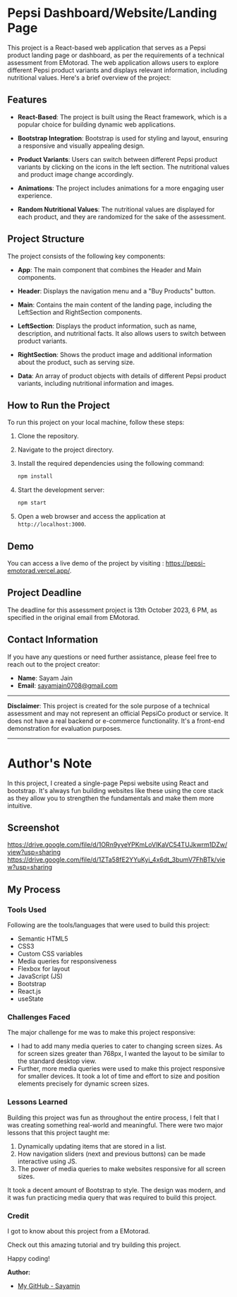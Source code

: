 # Pepsi Dashboard/Website/Landing Page

This project is a React-based web application that serves as a Pepsi product landing page or dashboard, as per the requirements of a technical assessment from EMotorad. The web application allows users to explore different Pepsi product variants and displays relevant information, including nutritional values. Here's a brief overview of the project:

## Features

- **React-Based**: The project is built using the React framework, which is a popular choice for building dynamic web applications.

- **Bootstrap Integration**: Bootstrap is used for styling and layout, ensuring a responsive and visually appealing design.

- **Product Variants**: Users can switch between different Pepsi product variants by clicking on the icons in the left section. The nutritional values and product image change accordingly.

- **Animations**: The project includes animations for a more engaging user experience.

- **Random Nutritional Values**: The nutritional values are displayed for each product, and they are randomized for the sake of the assessment.

## Project Structure

The project consists of the following key components:

- **App**: The main component that combines the Header and Main components.

- **Header**: Displays the navigation menu and a "Buy Products" button.

- **Main**: Contains the main content of the landing page, including the LeftSection and RightSection components.

- **LeftSection**: Displays the product information, such as name, description, and nutritional facts. It also allows users to switch between product variants.

- **RightSection**: Shows the product image and additional information about the product, such as serving size.

- **Data**: An array of product objects with details of different Pepsi product variants, including nutritional information and images.

## How to Run the Project

To run this project on your local machine, follow these steps:

1. Clone the repository.

2. Navigate to the project directory.

3. Install the required dependencies using the following command:

   ```bash
   npm install
   ```

4. Start the development server:

   ```bash
   npm start
   ```

5. Open a web browser and access the application at `http://localhost:3000`.

## Demo

You can access a live demo of the project by visiting : https://pepsi-emotorad.vercel.app/.

## Project Deadline

The deadline for this assessment project is 13th October 2023, 6 PM, as specified in the original email from EMotorad.

## Contact Information

If you have any questions or need further assistance, please feel free to reach out to the project creator:

- **Name**: Sayam Jain
- **Email**: sayamjain0708@gmail.com

---

**Disclaimer**: This project is created for the sole purpose of a technical assessment and may not represent an official PepsiCo product or service. It does not have a real backend or e-commerce functionality. It's a front-end demonstration for evaluation purposes.

---

# Author's Note

In this project, I created a single-page Pepsi website using React and bootstrap. It's always fun building websites like these using the core stack as they allow you to strengthen the fundamentals and make them more intuitive.

## Screenshot

https://drive.google.com/file/d/1ORn9yyeYPKmLoVlKaVC54TUJkwrm1DZw/view?usp=sharing
https://drive.google.com/file/d/1ZTa58fE2YYuKyi_4x6dt_3bumV7FhBTk/view?usp=sharing

## My Process

### Tools Used

Following are the tools/languages that were used to build this project:

- Semantic HTML5
- CSS3
- Custom CSS variables
- Media queries for responsiveness
- Flexbox for layout
- JavaScript (JS)
- Bootstrap
- React.js
- useState

### Challenges Faced

The major challenge for me was to make this project responsive:

- I had to add many media queries to cater to changing screen sizes. As for screen sizes greater than 768px, I wanted the layout to be similar to the standard desktop view.
- Further, more media queries were used to make this project responsive for smaller devices. It took a lot of time and effort to size and position elements precisely for dynamic screen sizes.

### Lessons Learned

Building this project was fun as throughout the entire process, I felt that I was creating something real-world and meaningful. There were two major lessons that this project taught me:

1. Dynamically updating items that are stored in a list.
2. How navigation sliders (next and previous buttons) can be made interactive using JS.
3. The power of media queries to make websites responsive for all screen sizes.

It took a decent amount of Bootstrap to style. The design was modern, and it was fun practicing media query that was required to build this project.

### Credit

I got to know about this project from a EMotorad.

Check out this amazing tutorial and try building this project.

Happy coding!

**Author:**

- [My GitHub - Sayamjn](https://github.com/sayamjn)





